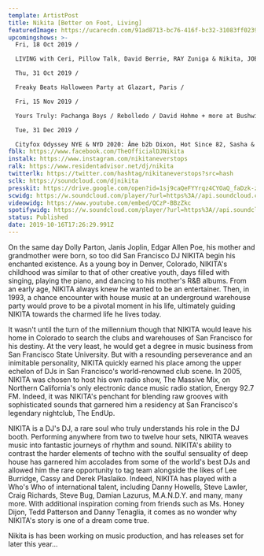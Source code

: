 ```yaml
---
template: ArtistPost
title: Nikita [Better on Foot, Living]
featuredImage: https://ucarecdn.com/91ad8713-bc76-416f-bc32-31083ff02396/-/crop/1074x389/85,0/-/preview/
upcomingshows: >-
  Fri, 18 Oct 2019 /

  LIVING with Ceri, Pillow Talk, David Berrie, RAY Zuniga & Nikita, JOE Foxton at Duke Of Tokyo, Amsterdam /

  Thu, 31 Oct 2019 /

  Freaky Beats Halloween Party at Glazart, Paris /

  Fri, 15 Nov 2019 /

  Yours Truly: Pachanga Boys / Rebolledo / David Hohme + more at Bushwick Location, New York /

  Tue, 31 Dec 2019 /

  Cityfox Odyssey NYE & NYD 2020: Âme b2b Dixon, Hot Since 82, Sasha & John Digweed & More at Avant Gardner, New York 
fblk: https://www.facebook.com/TheOfficialDJNikita
instalk: https://www.instagram.com/nikitaneverstops
ralk: https://www.residentadvisor.net/dj/nikita
twitterlk: https://twitter.com/hashtag/nikitaneverstops?src=hash
sclk: https://soundcloud.com/djnikita
presskit: https://drive.google.com/open?id=1sj9caQeFYYrqz4CYOaQ_faDzk-zS27RI
scwidg: https://w.soundcloud.com/player/?url=https%3A//api.soundcloud.com/tracks/669280790&color=%23ff5500&auto_play=false&hide_related=false&show_comments=true&show_user=true&show_reposts=false&show_teaser=true&visual=true
videowidg: https://www.youtube.com/embed/QCzP-BBzZkc
spotifywidg: https://w.soundcloud.com/player/?url=https%3A//api.soundcloud.com/tracks/619795836&color=%23ff5500&auto_play=false&hide_related=false&show_comments=true&show_user=true&show_reposts=false&show_teaser=true&visual=true
status: Published
date: 2019-10-16T17:26:29.991Z
---
```

On the same day Dolly Parton, Janis Joplin, Edgar Allen Poe, his mother and grandmother were born, so too did San Francisco DJ NIKITA begin his enchanted existence. As a young boy in Denver, Colorado, NIKITA's childhood was similar to that of other creative youth, days filled with singing, playing the piano, and dancing to his mother's R&B albums. From an early age, NIKITA always knew he wanted to be an entertainer. Then, in 1993, a chance encounter with house music at an underground warehouse party would prove to be a pivotal moment in his life, ultimately guiding NIKITA towards the charmed life he lives today.



It wasn't until the turn of the millennium though that NIKITA would leave his home in Colorado to search the clubs and warehouses of San Francisco for his destiny. At the very least, he would get a degree in music business from San Francisco State University. But with a resounding perseverance and an inimitable personality, NIKITA quickly earned his place among the upper echelon of DJs in San Francisco's world-renowned club scene. In 2005, NIKITA was chosen to host his own radio show, The Massive Mix, on Northern California's only electronic dance music radio station, Energy 92.7 FM. Indeed, it was NIKITA's penchant for blending raw grooves with sophisticated sounds that garnered him a residency at San Francisco's legendary nightclub, The EndUp.



NIKITA is a DJ's DJ, a rare soul who truly understands his role in the DJ booth. Performing anywhere from two to twelve hour sets, NIKITA weaves music into fantastic journeys of rhythm and sound. NIKITA's ability to contrast the harder elements of techno with the soulful sensuality of deep house has garnered him accolades from some of the world's best DJs and allowed him the rare opportunity to tag team alongside the likes of Lee Burridge, Cassy and Derek Plaslaiko. Indeed, NIKITA has played with a Who's Who of international talent, including Danny Howells, Steve Lawler, Craig Richards, Steve Bug, Damian Lazurus, M.A.N.D.Y. and many, many more. With additional inspiration coming from friends such as Ms. Honey Dijon, Tedd Patterson and Danny Tenaglia, it comes as no wonder why NIKITA's story is one of a dream come true.



Nikita is has been working on music production, and has releases set for later this year...
